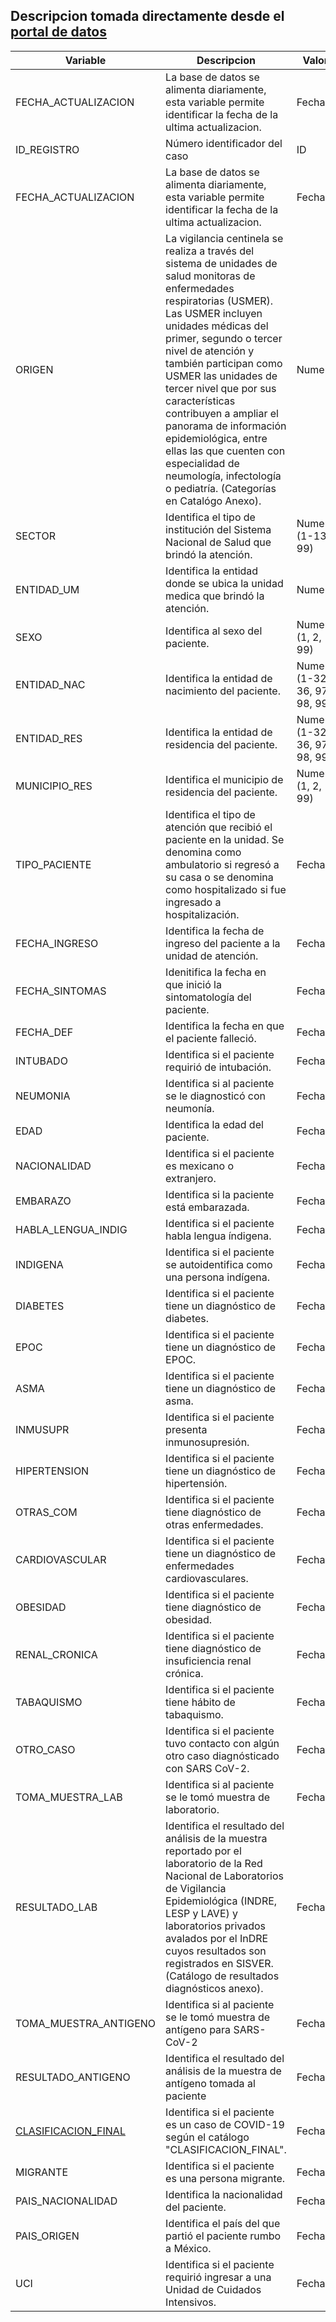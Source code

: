 ## Descripcion tomada directamente desde el [portal de datos](https://datos.gob.mx/busca/dataset/informacion-referente-a-casos-covid-19-en-mexico)


| Variable | Descripcion | Valor |
| ----------- | ----------- | ----------- |
| FECHA_ACTUALIZACION | La base de datos se alimenta diariamente, esta variable permite identificar la fecha de la ultima actualizacion. | Fecha
| ID_REGISTRO | Número identificador del caso | ID
| FECHA_ACTUALIZACION | La base de datos se alimenta diariamente, esta variable permite identificar la fecha de la ultima actualizacion. | Fecha
| ORIGEN | La vigilancia centinela se realiza a través del sistema de unidades de salud monitoras de enfermedades respiratorias (USMER). Las USMER incluyen unidades médicas del primer, segundo o tercer nivel de atención y también participan como USMER las unidades de tercer nivel que por sus características contribuyen a ampliar el panorama de información epidemiológica, entre ellas las que cuenten con especialidad de neumología, infectología o pediatría. (Categorías en Catalógo Anexo). | Numero |
| SECTOR | Identifica el tipo de institución del Sistema Nacional de Salud que brindó la atención. | Numero (1-13, 99)
| ENTIDAD_UM | Identifica la entidad donde se ubica la unidad medica que brindó la atención. | Numero
| SEXO | Identifica al sexo del paciente. | Numero (1, 2, 99)
| ENTIDAD_NAC | Identifica la entidad de nacimiento del paciente. | Numero (1-32, 36, 97, 98, 99)
| ENTIDAD_RES | Identifica la entidad de residencia del paciente. | Numero (1-32, 36, 97, 98, 99)
| MUNICIPIO_RES | Identifica el municipio de residencia del paciente. | Numero (1, 2, 99)
| TIPO_PACIENTE | Identifica el tipo de atención que recibió el paciente en la unidad. Se denomina como ambulatorio si regresó a su casa o se denomina como hospitalizado si fue ingresado a hospitalización. | Fecha
| FECHA_INGRESO | Identifica la fecha de ingreso del paciente a la unidad de atención. | Fecha
| FECHA_SINTOMAS | Idenitifica la fecha en que inició la sintomatología del paciente. | Fecha
| FECHA_DEF | Identifica la fecha en que el paciente falleció. | Fecha
| INTUBADO | Identifica si el paciente requirió de intubación. | Fecha
| NEUMONIA | Identifica si al paciente se le diagnosticó con neumonía. | Fecha
| EDAD | Identifica la edad del paciente. | Fecha
| NACIONALIDAD | Identifica si el paciente es mexicano o extranjero. | Fecha
| EMBARAZO | Identifica si la paciente está embarazada.| Fecha
| HABLA_LENGUA_INDIG | Identifica si el paciente habla lengua índigena. | Fecha| 
| INDIGENA | Identifica si el paciente se autoidentifica como una persona indígena.  | Fecha
| DIABETES | Identifica si el paciente tiene un diagnóstico de diabetes.  | Fecha |
| EPOC | Identifica si el paciente tiene un diagnóstico de EPOC.   | Fecha |
| ASMA | Identifica si el paciente tiene un diagnóstico de asma.   | Fecha |
| INMUSUPR | Identifica si el paciente presenta inmunosupresión.  | Fecha |
| HIPERTENSION | Identifica si el paciente tiene un diagnóstico de hipertensión.   | Fecha |
| OTRAS_COM | Identifica si el paciente tiene diagnóstico de otras enfermedades.  | Fecha |
| CARDIOVASCULAR | Identifica si el paciente tiene un diagnóstico de enfermedades cardiovasculares.   | Fecha |
| OBESIDAD | Identifica si el paciente tiene diagnóstico de obesidad.  | Fecha |
| RENAL_CRONICA | Identifica si el paciente tiene diagnóstico de insuficiencia renal crónica.  | Fecha |
| TABAQUISMO | Identifica si el paciente tiene hábito de tabaquismo.  | Fecha |
| OTRO_CASO | Identifica si el paciente tuvo contacto con algún otro caso diagnósticado con SARS CoV-2.  | Fecha |
| TOMA_MUESTRA_LAB | Identifica si al paciente se le tomó muestra de laboratorio.  | Fecha |
| RESULTADO_LAB | Identifica el resultado del análisis de la muestra reportado por el  laboratorio de la Red Nacional de Laboratorios de Vigilancia Epidemiológica (INDRE, LESP y LAVE) y laboratorios privados avalados por el InDRE cuyos resultados son registrados en SISVER. (Catálogo de resultados diagnósticos anexo).  | Fecha |
| TOMA_MUESTRA_ANTIGENO | Identifica si al paciente se le tomó muestra de antígeno para SARS-CoV-2  | Fecha |
| RESULTADO_ANTIGENO | Identifica el resultado del análisis de la muestra de antígeno tomada al paciente  | Fecha |
| [CLASIFICACION_FINAL](clasificacionF.md) | Identifica si el paciente es un caso de COVID-19 según el catálogo "CLASIFICACION_FINAL".  | Fecha |
| MIGRANTE | Identifica si el paciente es una persona migrante.  | Fecha |
| PAIS_NACIONALIDAD | Identifica la nacionalidad del paciente.  | Fecha |
| PAIS_ORIGEN | Identifica el país del que partió el paciente rumbo a México.  | Fecha |
| UCI | Identifica si el paciente requirió ingresar a una Unidad de Cuidados Intensivos.  | Fecha |